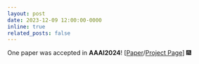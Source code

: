 ```yaml
---
layout: post
date: 2023-12-09 12:00:00-0000
inline: true
related_posts: false
---
```


One paper was accepted in **AAAI2024**! [[Paper](https://ojs.aaai.org/index.php/AAAI/article/view/27992)/[Project Page](https://hu-cheng-yang.github.io/projects/AAAI24_DHU/)]  :fireworks:
